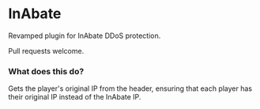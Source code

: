 # InAbate
Revamped plugin for InAbate DDoS protection.

Pull requests welcome.


### What does this do?
Gets the player's original IP from the header, ensuring that each player has their original IP instead of the InAbate IP.
